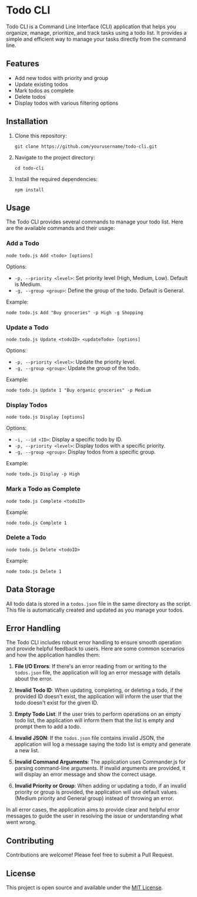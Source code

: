 # Todo CLI

Todo CLI is a Command Line Interface (CLI) application that helps you organize, manage, prioritize, and track tasks using a todo list. It provides a simple and efficient way to manage your tasks directly from the command line.

## Features

- Add new todos with priority and group
- Update existing todos
- Mark todos as complete
- Delete todos
- Display todos with various filtering options

## Installation

1. Clone this repository:
   ```
   git clone https://github.com/yourusername/todo-cli.git
   ```

2. Navigate to the project directory:
   ```
   cd todo-cli
   ```

3. Install the required dependencies:
   ```
   npm install
   ```

## Usage

The Todo CLI provides several commands to manage your todo list. Here are the available commands and their usage:

### Add a Todo

```
node todo.js Add <todo> [options]
```

Options:
- `-p, --priority <level>`: Set priority level (High, Medium, Low). Default is Medium.
- `-g, --group <group>`: Define the group of the todo. Default is General.

Example:
```
node todo.js Add "Buy groceries" -p High -g Shopping
```

### Update a Todo

```
node todo.js Update <todoID> <updateTodo> [options]
```

Options:
- `-p, --priority <level>`: Update the priority level.
- `-g, --group <group>`: Update the group of the todo.

Example:
```
node todo.js Update 1 "Buy organic groceries" -p Medium
```

### Display Todos

```
node todo.js Display [options]
```

Options:
- `-i, --id <ID>`: Display a specific todo by ID.
- `-p, --priority <level>`: Display todos with a specific priority.
- `-g, --group <group>`: Display todos from a specific group.

Example:
```
node todo.js Display -p High
```

### Mark a Todo as Complete

```
node todo.js Complete <todoID>
```

Example:
```
node todo.js Complete 1
```

### Delete a Todo

```
node todo.js Delete <todoID>
```

Example:
```
node todo.js Delete 1
```

## Data Storage

All todo data is stored in a `todos.json` file in the same directory as the script. This file is automatically created and updated as you manage your todos.

## Error Handling

The Todo CLI includes robust error handling to ensure smooth operation and provide helpful feedback to users. Here are some common scenarios and how the application handles them:

1. **File I/O Errors**: If there's an error reading from or writing to the `todos.json` file, the application will log an error message with details about the error.

2. **Invalid Todo ID**: When updating, completing, or deleting a todo, if the provided ID doesn't exist, the application will inform the user that the todo doesn't exist for the given ID.

3. **Empty Todo List**: If the user tries to perform operations on an empty todo list, the application will inform them that the list is empty and prompt them to add a todo.

4. **Invalid JSON**: If the `todos.json` file contains invalid JSON, the application will log a message saying the todo list is empty and generate a new list.

5. **Invalid Command Arguments**: The application uses Commander.js for parsing command-line arguments. If invalid arguments are provided, it will display an error message and show the correct usage.

6. **Invalid Priority or Group**: When adding or updating a todo, if an invalid priority or group is provided, the application will use default values (Medium priority and General group) instead of throwing an error.

In all error cases, the application aims to provide clear and helpful error messages to guide the user in resolving the issue or understanding what went wrong.

## Contributing

Contributions are welcome! Please feel free to submit a Pull Request.

## License

This project is open source and available under the [MIT License](LICENSE).